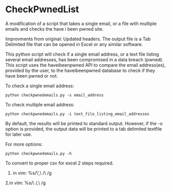 # CheckPwnedList
A modification of a script that takes a single email, or a file with multiple emails and checks the have i been pwned site.

Improvments from original: Updated headers.  The output file is a Tab Delimited file that can be opened in Excel or any similar software.


This python script will check if a single email address, or a text file listing several email addresses, has been compromised in a data breach (pwned).  This script uses the haveibeenpwned API to compare the email address(es), provided by the user, to the haveibeenpwned database to check if they have been pwned or not.


To check a single email address:

```
python checkpwnedemails.py -s email_address
```

To check multiple email address:

```
python checkpwnedemails.py -i text_file_listing_email_addresses
```

By default, the results will be printed to standard output.  However, if the -o option is provided, the output data will be printed to a tab delimited textfile for later use.

For more options:

```
python checkpwnedemails.py -h
```


To convert to proper csv for excel 2 steps required.

1. in vim: %s/\\',\\ /\\ /g

2.in vim: %s/\\ /,\\ /g

